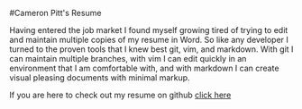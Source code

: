 #Cameron Pitt's Resume

Having entered the job market I found myself growing tired of trying to edit and
maintain multiple copies of my resume in Word. So like any developer I
turned to the proven tools that I knew best git, vim, and markdown. With git I can
maintain multiple branches, with vim I can edit quickly in an environment that I
am comfortable with, and with markdown I can create visual pleasing documents
with minimal markup.

If you are here to check out my resume on github
[click here](https://github.com/cpitt/cpitt_resume/blob/master/resume.md)
